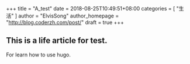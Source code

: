 +++
title = "A_test"
date = 2018-08-25T10:49:51+08:00
categories = [
  "生活"
]
author = "ElvisSong"
author_homepage =  "http://blog.coderzh.com/post/"
draft = true
+++

## This is a life article for test.

For learn how to use hugo.
